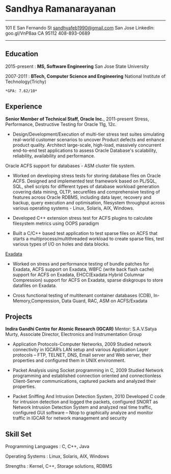 Sandhya Ramanarayanan
======================

-----------------------     ----------------------------
101 E San Fernando St       sandhyafeb1990@gmail.com
San Jose                    LinkedIn: goo.gl/VnP8aa
CA 95112                    408-893-0689
-----------------------     ----------------------------

Education
---------

2015-present
:  **MS, Software Engineering** San Jose State University

2007-2011
:   **BTech, Computer Science and Engineering** National Institute of
    Technology(Trichy)

    *GPA: 7.62/10*

Experience
----------

**Senior Member of Technical Staff, Oracle Inc.**, 2011-present
Stress, Performance, Destructive Testing for Oracle 11g, 12c.

* Design/Development/Execution of multi-tier stress test suites simulating
  real-world customer scenarios to uncover Product defects and enhance product
  quality. Architect large-scale, high-load, massively concurrent end-to-end
  test applications to assess Oracle Database's scalability, reliability,
  availability and performance.

Oracle ACFS support for databases - ASM cluster file system.

* Worked on developing stress tests for storing database files on Oracle ACFS.
  Designed and implemented test framework based on PL/SQL, SQL, shell scripts
  for different types of database workload generation covering data mining,
  OLTP, securefiles and comprehensive testing of features across Oracle RDBMS,
  including data layer, recovery and backup, query execution and optimisation,
  filesystem throughput across various operating systems - Linux, Solaris, AIX,
  Windows.

* Developed C++ extension stress test for ACFS plugins to calculate filesystem
  metrics using OOPS paradigm

* Built a C/C++ based test application to test sparse files on ACFS that
  starts a multiprocess/multithreaded workload to create sparse files, test
  various types of I/O on holes and data blocks.

[Exadata](https://www.oracle.com/engineered-systems/exadata/index.html)

* Worked on stress and performance testing of bundle patches for Exadata,
  ACFS support on Exadata, WBFC (write back flash cache) support for ACFS on
  Exadata, EHCC(Exadata Hybrid Columnar Compression) support for ACFS on
  Exadata, sparse diskgroups to store datafiles on Exadata.

* Cross functional testing of multitenant container databases (CDB),
  In-Memory,Compression, Data Guard, RAC, ASM on ACFS/Exadata


Projects
------------

**Indira Gandhi Centre for Atomic Research (IGCAR)**
Mentor: S.A.V.Satya Murty, Associate Director, Electronics and Instrumentation Group

* Application Protocols-Computer Networks, 2009
  Studied network connectivity in IGCAR’s LAN setup and various Application
  Layer protocols – FTP, TELNET, DNS, Email server and Web server, their
  properties and configured them in UNIX environment.

* Packet Analysis using Socket programming in C, 2009
  Studied Network programming and established connection oriented and
  connectionless Client-Server communications, captured packets and analyzed
  their properties.

* Packet Sniffing And Intrusion Detection System, 2010
  Developed C code for intrusion detection and logged the packets, configured
  SNORT as Network Intrusion Detection System and analyzed real time traffic,
  configured GUI software – Ntop to graphically analyze and monitor traffic in
  IGCAR for network management and security


Skill Set
------------

Programming Languages
:   C, C++, Java

Operating Systems
:   Linux, Solaris, AIX, Windows

Strengths
:   Kernel, C++, Storage solutions, RDBMS
